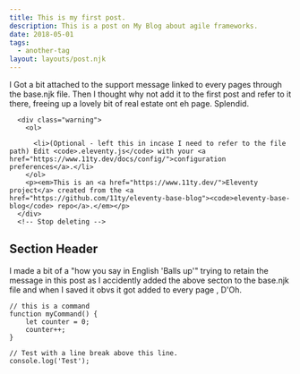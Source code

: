 ```yaml
---
title: This is my first post.
description: This is a post on My Blog about agile frameworks.
date: 2018-05-01
tags:
  - another-tag
layout: layouts/post.njk
---
```

I Got a bit attached to the support message linked to every pages through the base.njk file.  Then I thought why not add it to the first post and refer to it there, freeing up a lovely bit of real estate ont eh page. Splendid.

<!-- Delete this message -->
      <div class="warning">
        <ol>
         
          <li>(Optional - left this in incase I need to refer to the file path) Edit <code>.eleventy.js</code> with your <a href="https://www.11ty.dev/docs/config/">configuration preferences</a>.</li> 
        </ol>
        <p><em>This is an <a href="https://www.11ty.dev/">Eleventy project</a> created from the <a href="https://github.com/11ty/eleventy-base-blog"><code>eleventy-base-blog</code> repo</a>.</em></p>
      </div>
      <!-- Stop deleting -->

## Section Header

I made a bit of a "how you say in English 'Balls up'" trying to retain the message in this post as I accidently added the above secton to the base.njk file and when I saved it obvs it got added to every page , D'Oh.

``` text/2-3
// this is a command
function myCommand() {
	let counter = 0;
	counter++;
}

// Test with a line break above this line.
console.log('Test');
```
